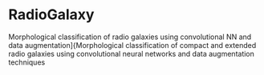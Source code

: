 # RadioGalaxy
Morphological classification of radio galaxies using convolutional NN and data augmentation]{Morphological classification of compact and extended radio galaxies using convolutional neural networks and data augmentation techniques
